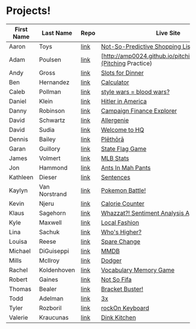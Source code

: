 # Projects!

| First Name |   Last Name   | Repo | Live Site |
|------------|---------------|------|-----------|
| Aaron | Toys | [link](https://github.com/aarontoys/predictive_shopping_list) | [Not-So-Predictive Shopping List](https://aarontoys-psl.firebaseapp.com/) |
| Adam | Poulsen | [link](https://github.com/amp0024/G19-AdamPoulsen) | [http://amp0024.github.io/pitching_practiceApp](Pitching Practice) |
| Andy | Gross | [link](https://github.com/andogro/personal-project-1) | [Slots for Dinner](https://slotsfordinner.firebaseapp.com/) |
| Ben        | Hernandez     | [link](https://github.com/BenAychh/Calculator-G19-BenHernandez) | [Calculator](https://benaychh.github.io/Calculator-G19-BenHernandez/) |
| Caleb      | Pollman       | [link](https://github.com/cpollman1/Personal-Project-One.git) |[style wars = blood wars?](https://cpollman1-01.firebaseapp.com/)  |                                       |
| Daniel     | Klein         | [link](https://github.com/danhklein/godwin) | [Hitler in America](https://godwin-project.firebaseapp.com/) |
| Danny      | Robinson      | [link](https://github.com/djrobinson/campaign_finance) | [Campaign Finance Explorer](https://blinding-heat-4630.firebaseapp.com/)|
| David      | Schwartz      | [link](https://github.com/Mavs212/g19-unit-1-personal-project) | [Allergenie](http://mavs212.github.io/personal-project/) |
| David      | Sudia         | [link](https://github.com/dsudia/G19-DavidSudia) | [Welcome to HQ](https://dsudia.github.io/G19-DavidSudia) |
| Dennis     | Bailey        | [link](https://github.com/dennisbailey/unit-1-personal-project/) | [Plēthōrā](https://plethora.firebaseapp.com/) |
| Garan      | Guillory      | [link](https://github.com/garanguillory/G19-GaranGuillory)| [State Flag Game](http://garanguillory.github.io/G19-GaranGuillory/) |
| James      | Volmert       | [link](https://github.com/jamesv28/mlbPlayer)  | [MLB Stats](http://jamesv28.github.io/mlbPlayer) |
| Jon        | Hammond       | [link](https://github.com/jonhammond/Unit-1/tree/master/Personal-Project ) | [Ants In Mah Pants](https://antsinmahpants.firebaseapp.com/) |
| Kathleen   | Dieser        | [link](https://github.com/katdiese/sentences) | [Sentences](https://sentences.firebaseapp.com/) |
| Kaylyn     | Van Norstrand | [link](https://github.com/KayTV/pokemon-app) | [Pokemon Battle!](http://kaytv.github.io/pokemon-app/) |
| Kevin      | Njeru         | [link](https://github.com/knjeru/U1_caloriecounter_proj) | [Calorie Counter](http://knjeru.github.io/U1_caloriecounter_proj)  |
| Klaus      | Sagehorn      | [link](https://github.com/khsagehorn/Unit1-Project) |[Whazzat?! Sentiment Analysis App](https://whazzat.firebaseapp.com/) |
| Kyle       | Maxwell       | [link](https://github.com/KyleJayMaxwell/local-Co) | [Local Fashion](http://kylejaymaxwell.tk/local-Fashion/) |
| Lina       | Sachuk   |  [link](https://github.com/1linasachuk/g19-LinaSachuk-Unit1-Project) | [Who's Higher?]( http://1linasachuk.github.io/g19-LinaSachuk-Unit1-Project/src/index.html) |
| Louisa     | Reese         | [link](https://github.com/weezy93/unit-1-personal-project/) | [Spare Change](https://spare00change.firebaseapp.com) |
| Michael    | DiGuiseppi    | [link](https://github.com/michaeldiguiseppi/front-end-personal-project) | [MMDB](https://mmdb-movie-database.firebaseapp.com/) |
| Mills      | McIlroy       | [link](https://github.com/millsmcilroy/personalProject1) | [Dodger](https://dodger.firebaseapp.com/) |
| Rachel     | Koldenhoven   | [link](https://github.com/RachelKoldenhoven/g19-RKoldenhoven-Unit1-Project) | [Vocabulary Memory Game](https://vocabmemory.firebaseapp.com/) |
| Robert     | Gaines        | [link](https://github.com/rlgaines/proj-proposal) | [Not So Fifa](https://notsofifa.firebaseapp.com/) |
| Thomas     | Bealer        | [link](https://github.com/tbealer/personalProject1.git)| [Bracket Buster!](http://tbealer.github.io/personalProject1/src/) |
| Todd       | Adelman       | [link](https://github.com/toddadelman/) | [3x](http://toddadelman.github.io/persoproj1/src/) |
| Tyler      | Rozboril      | [link](https://github.com/trozboril/rockOnKeyboard) | [rockOn Keyboard](https://rockon-keyboard.firebaseapp.com) |
| Valerie    | Kraucunas     | [link](https://github.com/vkraucunas/dinkKitchen)  | [Dink Kitchen](https://dinkkitchen.firebaseapp.com/index.html) |

